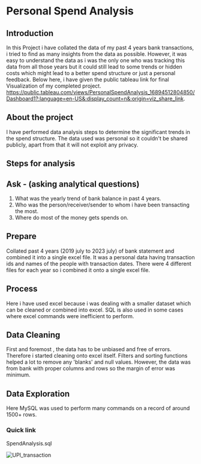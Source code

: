# Personal Spend Analysis
## Introduction
In this Project i have collated the data of my past 4 years bank transactions, i tried to find as many insights from the data as possible.
However, it was easy to understand the data as i was the only one who was tracking this data from all those years but it could still lead to some trends or hidden costs which might lead to a better spend structure or just a personal feedback.
Below here, i have given the public tableau link for final Visualization of my completed project.
https://public.tableau.com/views/PersonalSpendAnalysis_16894512804850/Dashboard1?:language=en-US&:display_count=n&:origin=viz_share_link.

## About the project
I have performed data analysis steps to determine the significant trends in the spend structure. The data used was personal so it couldn't be shared publicly,
apart from that it will not exploit any privacy. 

## Steps for analysis
## Ask - (asking analytical questions)
1. What was the yearly trend of bank balance in past 4 years.
2. Who was the person/receiver/sender to whom i have been transacting the most.
3. Where do most of the money gets spends on.

## Prepare 
Collated past 4 years (2019 july to 2023 july) of bank statement and combined it into a single excel file. It was a personal data having transaction ids and names of the people with transaction dates. There were 4 different files for each year so i combined it onto a single excel file.

## Process
Here i have used excel because i was dealing with a smaller dataset which can be cleaned or combined into excel. SQL is also used in some cases where excel commands were inefficient to perform.

## Data Cleaning
First and foremost , the data has to be unbiased and free of errors. Therefore i started cleaning onto excel itself. 
Filters and sorting functions helped a lot to remove any 'blanks' and null values. However, the data was from bank with proper columns and rows so the margin of error was minimum.

## Data Exploration
Here MySQL was used to perform many commands on a record of around 1500+ rows.
### Quick link
SpendAnalysis.sql

![UPI_transaction](https://github.com/parasbasra/TableauProject1/assets/139273691/a79aa09f-4ded-4d51-8032-2a673f8c5956)
